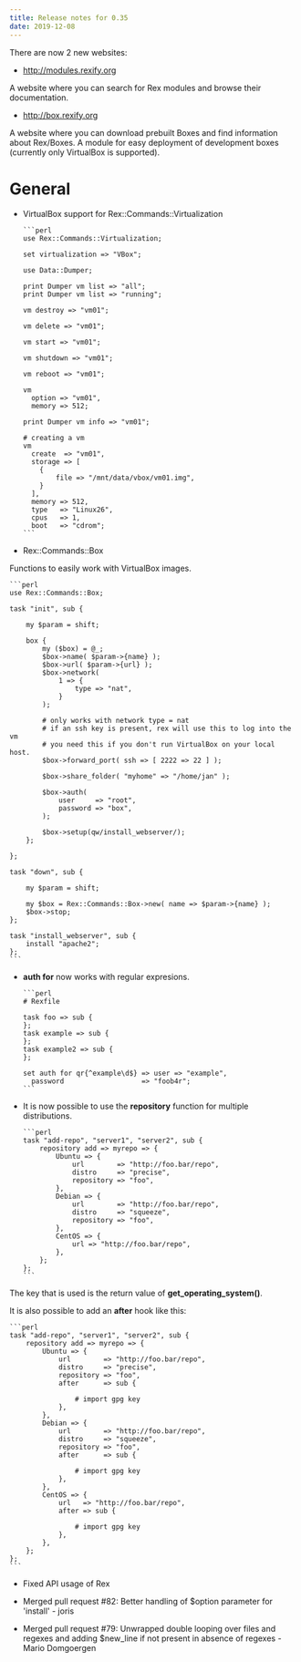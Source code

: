 ```yaml
---
title: Release notes for 0.35
date: 2019-12-08
---
```


There are now 2 new websites:

-   <http://modules.rexify.org>

A website where you can search for Rex modules and browse their documentation.

-   <http://box.rexify.org>

A website where you can download prebuilt Boxes and find information about Rex/Boxes. A module for easy deployment of development boxes (currently only VirtualBox is supported).

# General

-   VirtualBox support for Rex::Commands::Virtualization

        ```perl
        use Rex::Commands::Virtualization;
        
        set virtualization => "VBox";
        
        use Data::Dumper;
        
        print Dumper vm list => "all";
        print Dumper vm list => "running";
        
        vm destroy => "vm01";
        
        vm delete => "vm01";
        
        vm start => "vm01";
        
        vm shutdown => "vm01";
        
        vm reboot => "vm01";
        
        vm
          option => "vm01",
          memory => 512;
        
        print Dumper vm info => "vm01";
        
        # creating a vm
        vm
          create  => "vm01",
          storage => [
            {
                file => "/mnt/data/vbox/vm01.img",
            }
          ],
          memory => 512,
          type   => "Linux26",
          cpus   => 1,
          boot   => "cdrom";
        ```

-   Rex::Commands::Box

Functions to easily work with VirtualBox images.

    ```perl
    use Rex::Commands::Box;
    
    task "init", sub {
    
        my $param = shift;
    
        box {
            my ($box) = @_;
            $box->name( $param->{name} );
            $box->url( $param->{url} );
            $box->network(
                1 => {
                    type => "nat",
                }
            );
    
            # only works with network type = nat
            # if an ssh key is present, rex will use this to log into the vm
            # you need this if you don't run VirtualBox on your local host.
            $box->forward_port( ssh => [ 2222 => 22 ] );
    
            $box->share_folder( "myhome" => "/home/jan" );
    
            $box->auth(
                user     => "root",
                password => "box",
            );
    
            $box->setup(qw/install_webserver/);
        };
    
    };
    
    task "down", sub {
    
        my $param = shift;
    
        my $box = Rex::Commands::Box->new( name => $param->{name} );
        $box->stop;
    };
    
    task "install_webserver", sub {
        install "apache2";
    };
    ```

-   **auth for** now works with regular expresions.

        ```perl
        # Rexfile
        
        task foo => sub {
        };
        task example => sub {
        };
        task example2 => sub {
        };
        
        set auth for qr{^example\d$} => user => "example",
          password                   => "foob4r";
        ```

-   It is now possible to use the **repository** function for multiple distributions.

        ```perl
        task "add-repo", "server1", "server2", sub {
            repository add => myrepo => {
                Ubuntu => {
                    url        => "http://foo.bar/repo",
                    distro     => "precise",
                    repository => "foo",
                },
                Debian => {
                    url        => "http://foo.bar/repo",
                    distro     => "squeeze",
                    repository => "foo",
                },
                CentOS => {
                    url => "http://foo.bar/repo",
                },
            };
        };
        ```

The key that is used is the return value of **get\_operating\_system()**.

It is also possible to add an **after** hook like this:

    ```perl
    task "add-repo", "server1", "server2", sub {
        repository add => myrepo => {
            Ubuntu => {
                url        => "http://foo.bar/repo",
                distro     => "precise",
                repository => "foo",
                after      => sub {
    
                    # import gpg key
                },
            },
            Debian => {
                url        => "http://foo.bar/repo",
                distro     => "squeeze",
                repository => "foo",
                after      => sub {
    
                    # import gpg key
                },
            },
            CentOS => {
                url   => "http://foo.bar/repo",
                after => sub {
    
                    # import gpg key
                },
            },
        };
    };
    ```

-   Fixed API usage of Rex

-   Merged pull request \#82: Better handling of $option parameter for 'install' - joris

-   Merged pull request \#79: Unwrapped double looping over files and regexes and adding $new\_line if not present in absence of regexes - Mario Domgoergen


